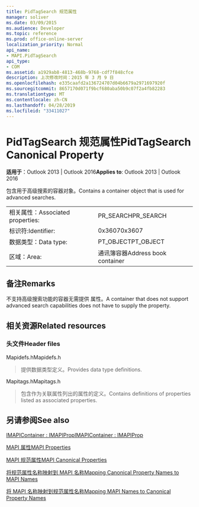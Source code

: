 ```yaml
---
title: PidTagSearch 规范属性
manager: soliver
ms.date: 03/09/2015
ms.audience: Developer
ms.topic: reference
ms.prod: office-online-server
localization_priority: Normal
api_name:
- MAPI.PidTagSearch
api_type:
- COM
ms.assetid: a1929ab8-4813-468b-9768-cdf7f848cfce
description: 上次修改时间：2015 年 3 月 9 日
ms.openlocfilehash: e335caafd2a136724707d04b6679a2971697920f
ms.sourcegitcommit: 8657170d071f9bcf680aba50b9c07f2a4fb82283
ms.translationtype: MT
ms.contentlocale: zh-CN
ms.lasthandoff: 04/28/2019
ms.locfileid: "33411027"
---
```

# <a name="pidtagsearch-canonical-property"></a><span data-ttu-id="41c67-103">PidTagSearch 规范属性</span><span class="sxs-lookup"><span data-stu-id="41c67-103">PidTagSearch Canonical Property</span></span>

  
  
<span data-ttu-id="41c67-104">**适用于**：Outlook 2013 | Outlook 2016</span><span class="sxs-lookup"><span data-stu-id="41c67-104">**Applies to**: Outlook 2013 | Outlook 2016</span></span> 
  
<span data-ttu-id="41c67-105">包含用于高级搜索的容器对象。</span><span class="sxs-lookup"><span data-stu-id="41c67-105">Contains a container object that is used for advanced searches.</span></span>
  
|||
|:-----|:-----|
|<span data-ttu-id="41c67-106">相关属性：</span><span class="sxs-lookup"><span data-stu-id="41c67-106">Associated properties:</span></span>  <br/> |<span data-ttu-id="41c67-107">PR_SEARCH</span><span class="sxs-lookup"><span data-stu-id="41c67-107">PR_SEARCH</span></span>  <br/> |
|<span data-ttu-id="41c67-108">标识符:</span><span class="sxs-lookup"><span data-stu-id="41c67-108">Identifier:</span></span>  <br/> |<span data-ttu-id="41c67-109">0x3607</span><span class="sxs-lookup"><span data-stu-id="41c67-109">0x3607</span></span>  <br/> |
|<span data-ttu-id="41c67-110">数据类型：</span><span class="sxs-lookup"><span data-stu-id="41c67-110">Data type:</span></span>  <br/> |<span data-ttu-id="41c67-111">PT_OBJECT</span><span class="sxs-lookup"><span data-stu-id="41c67-111">PT_OBJECT</span></span>  <br/> |
|<span data-ttu-id="41c67-112">区域：</span><span class="sxs-lookup"><span data-stu-id="41c67-112">Area:</span></span>  <br/> |<span data-ttu-id="41c67-113">通讯簿容器</span><span class="sxs-lookup"><span data-stu-id="41c67-113">Address book container</span></span>  <br/> |
   
## <a name="remarks"></a><span data-ttu-id="41c67-114">备注</span><span class="sxs-lookup"><span data-stu-id="41c67-114">Remarks</span></span>

<span data-ttu-id="41c67-115">不支持高级搜索功能的容器无需提供 属性。</span><span class="sxs-lookup"><span data-stu-id="41c67-115">A container that does not support advanced search capabilities does not have to supply the property.</span></span>
  
## <a name="related-resources"></a><span data-ttu-id="41c67-116">相关资源</span><span class="sxs-lookup"><span data-stu-id="41c67-116">Related resources</span></span>

### <a name="header-files"></a><span data-ttu-id="41c67-117">头文件</span><span class="sxs-lookup"><span data-stu-id="41c67-117">Header files</span></span>

<span data-ttu-id="41c67-118">Mapidefs.h</span><span class="sxs-lookup"><span data-stu-id="41c67-118">Mapidefs.h</span></span>
  
> <span data-ttu-id="41c67-119">提供数据类型定义。</span><span class="sxs-lookup"><span data-stu-id="41c67-119">Provides data type definitions.</span></span>
    
<span data-ttu-id="41c67-120">Mapitags.h</span><span class="sxs-lookup"><span data-stu-id="41c67-120">Mapitags.h</span></span>
  
> <span data-ttu-id="41c67-121">包含作为关联属性列出的属性的定义。</span><span class="sxs-lookup"><span data-stu-id="41c67-121">Contains definitions of properties listed as associated properties.</span></span>
    
## <a name="see-also"></a><span data-ttu-id="41c67-122">另请参阅</span><span class="sxs-lookup"><span data-stu-id="41c67-122">See also</span></span>



[<span data-ttu-id="41c67-123">IMAPIContainer : IMAPIProp</span><span class="sxs-lookup"><span data-stu-id="41c67-123">IMAPIContainer : IMAPIProp</span></span>](imapicontainerimapiprop.md)


[<span data-ttu-id="41c67-124">MAPI 属性</span><span class="sxs-lookup"><span data-stu-id="41c67-124">MAPI Properties</span></span>](mapi-properties.md)
  
[<span data-ttu-id="41c67-125">MAPI 规范属性</span><span class="sxs-lookup"><span data-stu-id="41c67-125">MAPI Canonical Properties</span></span>](mapi-canonical-properties.md)
  
[<span data-ttu-id="41c67-126">将规范属性名称映射到 MAPI 名称</span><span class="sxs-lookup"><span data-stu-id="41c67-126">Mapping Canonical Property Names to MAPI Names</span></span>](mapping-canonical-property-names-to-mapi-names.md)
  
[<span data-ttu-id="41c67-127">将 MAPI 名称映射到规范属性名称</span><span class="sxs-lookup"><span data-stu-id="41c67-127">Mapping MAPI Names to Canonical Property Names</span></span>](mapping-mapi-names-to-canonical-property-names.md)

